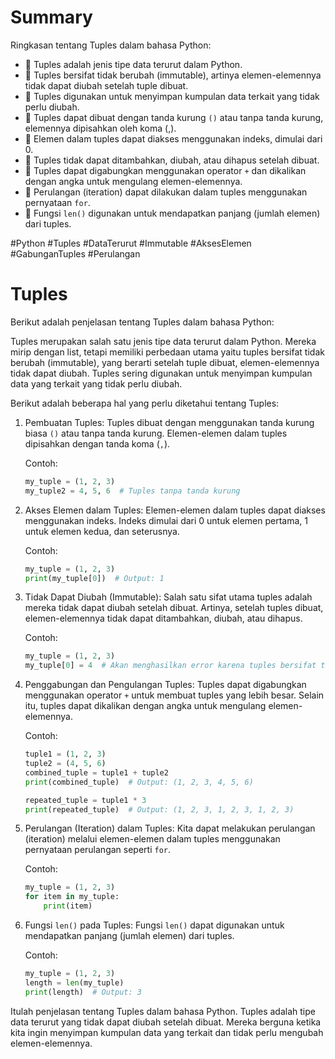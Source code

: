 # Summary

Ringkasan tentang Tuples dalam bahasa Python:

- 📌 Tuples adalah jenis tipe data terurut dalam Python.
- 📌 Tuples bersifat tidak berubah (immutable), artinya elemen-elemennya tidak dapat diubah setelah tuple dibuat.
- 📌 Tuples digunakan untuk menyimpan kumpulan data terkait yang tidak perlu diubah.
- 📌 Tuples dapat dibuat dengan tanda kurung `()` atau tanpa tanda kurung, elemennya dipisahkan oleh koma (,).
- 📌 Elemen dalam tuples dapat diakses menggunakan indeks, dimulai dari 0.
- 📌 Tuples tidak dapat ditambahkan, diubah, atau dihapus setelah dibuat.
- 📌 Tuples dapat digabungkan menggunakan operator `+` dan dikalikan dengan angka untuk mengulang elemen-elemennya.
- 📌 Perulangan (iteration) dapat dilakukan dalam tuples menggunakan pernyataan `for`.
- 📌 Fungsi `len()` digunakan untuk mendapatkan panjang (jumlah elemen) dari tuples.

#Python #Tuples #DataTerurut #Immutable #AksesElemen #GabunganTuples #Perulangan

# Tuples

Berikut adalah penjelasan tentang Tuples dalam bahasa Python:

Tuples merupakan salah satu jenis tipe data terurut dalam Python. Mereka mirip dengan list, tetapi memiliki perbedaan utama yaitu tuples bersifat tidak berubah (immutable), yang berarti setelah tuple dibuat, elemen-elemennya tidak dapat diubah. Tuples sering digunakan untuk menyimpan kumpulan data yang terkait yang tidak perlu diubah.

Berikut adalah beberapa hal yang perlu diketahui tentang Tuples:

1. Pembuatan Tuples:
   Tuples dibuat dengan menggunakan tanda kurung biasa `()` atau tanpa tanda kurung. Elemen-elemen dalam tuples dipisahkan dengan tanda koma (`,`).

   Contoh:
   ```python
   my_tuple = (1, 2, 3)
   my_tuple2 = 4, 5, 6  # Tuples tanpa tanda kurung
   ```

2. Akses Elemen dalam Tuples:
   Elemen-elemen dalam tuples dapat diakses menggunakan indeks. Indeks dimulai dari 0 untuk elemen pertama, 1 untuk elemen kedua, dan seterusnya.

   Contoh:
   ```python
   my_tuple = (1, 2, 3)
   print(my_tuple[0])  # Output: 1
   ```

3. Tidak Dapat Diubah (Immutable):
   Salah satu sifat utama tuples adalah mereka tidak dapat diubah setelah dibuat. Artinya, setelah tuples dibuat, elemen-elemennya tidak dapat ditambahkan, diubah, atau dihapus.

   Contoh:
   ```python
   my_tuple = (1, 2, 3)
   my_tuple[0] = 4  # Akan menghasilkan error karena tuples bersifat tidak berubah
   ```

4. Penggabungan dan Pengulangan Tuples:
   Tuples dapat digabungkan menggunakan operator `+` untuk membuat tuples yang lebih besar. Selain itu, tuples dapat dikalikan dengan angka untuk mengulang elemen-elemennya.

   Contoh:
   ```python
   tuple1 = (1, 2, 3)
   tuple2 = (4, 5, 6)
   combined_tuple = tuple1 + tuple2
   print(combined_tuple)  # Output: (1, 2, 3, 4, 5, 6)

   repeated_tuple = tuple1 * 3
   print(repeated_tuple)  # Output: (1, 2, 3, 1, 2, 3, 1, 2, 3)
   ```

5. Perulangan (Iteration) dalam Tuples:
   Kita dapat melakukan perulangan (iteration) melalui elemen-elemen dalam tuples menggunakan pernyataan perulangan seperti `for`.

   Contoh:
   ```python
   my_tuple = (1, 2, 3)
   for item in my_tuple:
       print(item)
   ```

6. Fungsi `len()` pada Tuples:
   Fungsi `len()` dapat digunakan untuk mendapatkan panjang (jumlah elemen) dari tuples.

   Contoh:
   ```python
   my_tuple = (1, 2, 3)
   length = len(my_tuple)
   print(length)  # Output: 3
   ```

Itulah penjelasan tentang Tuples dalam bahasa Python. Tuples adalah tipe data terurut yang tidak dapat diubah setelah dibuat. Mereka berguna ketika kita ingin menyimpan kumpulan data yang terkait dan tidak perlu mengubah elemen-elemennya.